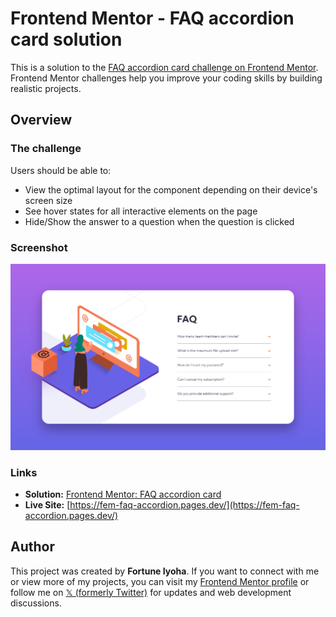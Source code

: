 # Frontend Mentor - FAQ accordion card solution

This is a solution to the [FAQ accordion card challenge on Frontend Mentor](https://www.frontendmentor.io/challenges/faq-accordion-card-XlyjD0Oam). Frontend Mentor challenges help you improve your coding skills by building realistic projects.

## Overview

### The challenge

Users should be able to:

- View the optimal layout for the component depending on their device's screen size
- See hover states for all interactive elements on the page
- Hide/Show the answer to a question when the question is clicked

### Screenshot

![website preview](screenshots/faq-accordion-desktop.png)

### Links

- **Solution:** [Frontend Mentor: FAQ accordion card](https://www.frontendmentor.io/solutions/faq-accordion-card-XANObkAojW)
- **Live Site:** [https://fem-faq-accordion.pages.dev/](https://fem-faq-accordion.pages.dev/)

## Author

This project was created by **Fortune Iyoha**. If you want to connect with me or view more of my projects, you can visit my [Frontend Mentor profile](https://www.frontendmentor.io/profile/fortune-i-o) or follow me on [𝕏 (formerly Twitter)](https://x.com/fortuneiyoha) for updates and web development discussions.
